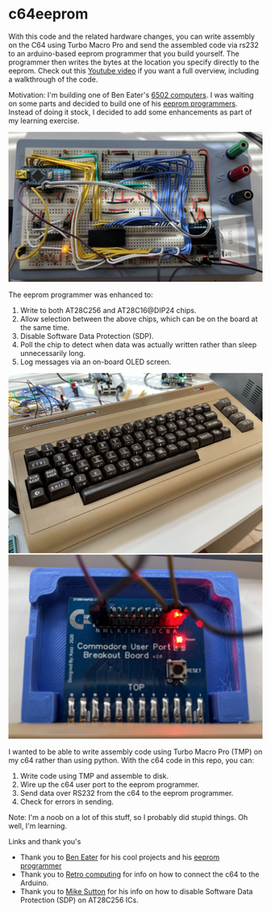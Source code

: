 # c64eeprom

With this code and the related hardware changes, you can write assembly on the C64 using Turbo Macro Pro and send the assembled code via rs232 to an arduino-based eeprom programmer that you build yourself. The programmer then writes the bytes at the location you specify directly to the eeprom. Check out this [Youtube video](https://youtu.be/HGbG21RBjN8) if you want a full overview, including a walkthrough of the code.

Motivation: I'm building one of Ben Eater's [6502 computers](https://www.youtube.com/watch?v=LnzuMJLZRdU). I was waiting on some parts and decided to build one of his [eeprom programmers](https://github.com/beneater/eeprom-programmer). Instead of doing it stock, I decided to add some enhancements as part of my learning exercise.

![eeprom programmer](images/my-eeprom-programmer.png)

The eeprom programmer was enhanced to:
1. Write to both AT28C256 and AT28C16@DIP24 chips.
1. Allow selection between the above chips, which can be on the board at the same time.
1. Disable Software Data Protection (SDP).
1. Poll the chip to detect when data was actually written rather than sleep unnecessarily long.
1. Log messages via an on-board OLED screen.

![my c64](images/my-c64.png)
![my userport breakout](images/my-userport-breakout.png)

I wanted to be able to write assembly code using Turbo Macro Pro (TMP) on my c64 rather than using python. With the c64 code in this repo, you can:
1. Write code using TMP and assemble to disk.
1. Wire up the c64 user port to the eeprom programmer.
1. Send data over RS232 from the c64 to the eeprom programmer.
1. Check for errors in sending.

Note: I'm a noob on a lot of this stuff, so I probably did stupid things. Oh well, I'm learning.

Links and thank you's

* Thank you to [Ben Eater](https://www.youtube.com/watch?v=LnzuMJLZRdU) for his cool projects and his [eeprom programmer](https://github.com/beneater/eeprom-programmer)
* Thank you to [Retro computing](https://retrogamecoders.com/commodore-64-arduino/) for info on how to connect the c64 to the Arduino.
* Thank you to [Mike Sutton](https://bread80.com/2020/08/10/the-ben-eater-eeprom-programmer-28c256-and-software-data-protection/) for his info on how to disable Software Data Protection (SDP) on AT28C256 ICs.